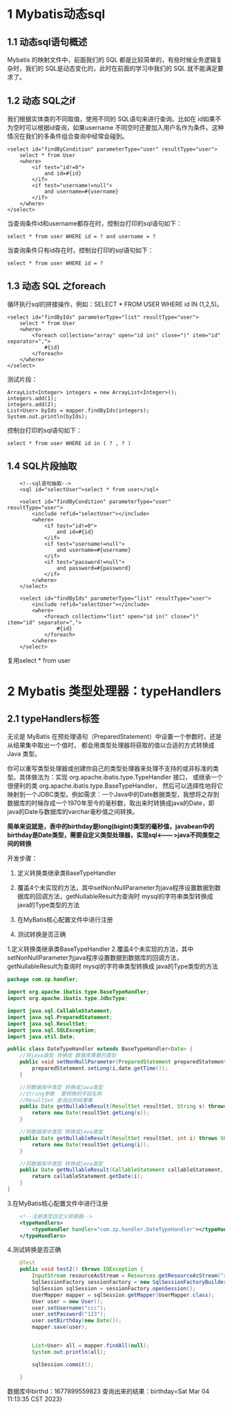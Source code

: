 # 1 Mybatis动态sql

## 1.1 动态sql语句概述

Mybatis 的映射文件中，前面我们的 SQL 都是比较简单的，有些时候业务逻辑复杂时，我们的 SQL是动态变化的，此时在前面的学习中我们的 SQL 就不能满足要求了。

## 1.2 动态 SQL之if

我们根据实体类的不同取值，使用不同的 SQL语句来进行查询。比如在 id如果不为空时可以根据id查询，如果username 不同空时还要加入用户名作为条件。这种情况在我们的多条件组合查询中经常会碰到。

    <select id="findByCondition" parameterType="user" resultType="user">
    	select * from User
    	<where>
    		<if test="id!=0">
    			and id=#{id}
    		</if>
    		<if test="username!=null">
    			and username=#{username}
    		</if>
    	</where>
    </select>
    

当查询条件id和username都存在时，控制台打印的sql语句如下：

    select * from user WHERE id = ? and username = ? 

当查询条件只有id存在时，控制台打印的sql语句如下：

    select * from user WHERE id = ? 

## 1.3 动态 SQL  之foreach

循环执行sql的拼接操作，例如：SELECT * FROM USER WHERE id IN (1,2,5)。

    <select id="findByIds" parameterType="list" resultType="user">
    	select * from User
        <where>        
        	<foreach collection="array" open="id in(" close=")" item="id" separator=",">
            	#{id}
            </foreach>
        </where>
    </select>
    

测试片段：

    ArrayList<Integer> integers = new ArrayList<Integer>();
    integers.add(1);
    integers.add(2);
    List<User> byIds = mapper.findByIds(integers);
    System.out.println(byIds);

控制台打印的sql语句如下：

    select * from user WHERE id in ( ? , ? ) 

## 1.4 SQL片段抽取

        <!--sql语句抽取-->
        <sql id="selectUser">select * from user</sql>
    
        <select id="findByCondition" parameterType="user" resultType="user">
            <include refid="selectUser"></include>
            <where>
                <if test="id!=0">
                    and id=#{id}
                </if>
                <if test="username!=null">
                    and username=#{username}
                </if>
                <if test="password!=null">
                    and password=#{password}
                </if>
            </where>
        </select>
    
        <select id="findByIds" parameterType="list" resultType="user">
            <include refid="selectUser"></include>
            <where>
                <foreach collection="list" open="id in(" close=")" item="id" separator=",">
                    #{id}
                </foreach>
            </where>
        </select>

复用select * from user


# 2 Mybatis 类型处理器：typeHandlers
## 2.1 typeHandlers标签

无论是 MyBatis 在预处理语句（PreparedStatement）中设置一个参数时，还是从结果集中取出一个值时， 都会用类型处理器将获取的值以合适的方式转换成 Java 类型。

你可以重写类型处理器或创建你自己的类型处理器来处理不支持的或非标准的类型。具体做法为：实现 org.apache.ibatis.type.TypeHandler 接口， 或继承一个很便利的类 org.apache.ibatis.type.BaseTypeHandler， 然后可以选择性地将它映射到一个JDBC类型。例如需求：一个Java中的Date数据类型，我想将之存到数据库的时候存成一个1970年至今的毫秒数，取出来时转换成java的Date，即java的Date与数据库的varchar毫秒值之间转换。


**简单来说就是，表中的birthday是long(bigint)类型的毫秒值，javabean中的birthday是Date类型，需要自定义类型处理器，实现sql<--->java不同类型之间的转换**


开发步骤：

1. 定义转换类继承类BaseTypeHandler<T>

2. 覆盖4个未实现的方法，其中setNonNullParameter为java程序设置数据到数据库的回调方法，getNullableResult为查询时 mysql的字符串类型转换成 java的Type类型的方法

3. 在MyBatis核心配置文件中进行注册

4. 测试转换是否正确





1.定义转换类继承类BaseTypeHandler<T>
2.覆盖4个未实现的方法，其中setNonNullParameter为java程序设置数据到数据库的回调方法，getNullableResult为查询时 mysql的字符串类型转换成 java的Type类型的方法

```java
package com.zp.handler;

import org.apache.ibatis.type.BaseTypeHandler;
import org.apache.ibatis.type.JdbcType;

import java.sql.CallableStatement;
import java.sql.PreparedStatement;
import java.sql.ResultSet;
import java.sql.SQLException;
import java.util.Date;

public class DateTypeHandler extends BaseTypeHandler<Date> {
    //将java类型 转换成 数据库需要的类型
    public void setNonNullParameter(PreparedStatement preparedStatement, int i, Date date, JdbcType jdbcType) throws SQLException {
        preparedStatement.setLong(i,date.getTime());
    }

    //将数据库中类型 转换成java类型
    //String参数  要转换的字段名称
    //ResultSet 查询出的结果集
    public Date getNullableResult(ResultSet resultSet, String s) throws SQLException {
        return new Date(resultSet.getLong(s));
    }

    //将数据库中类型 转换成java类型
    public Date getNullableResult(ResultSet resultSet, int i) throws SQLException {
        return new Date(resultSet.getLong(i));
    }

    //将数据库中类型 转换成java类型
    public Date getNullableResult(CallableStatement callableStatement, int i) throws SQLException {
        return callableStatement.getDate(i);
    }
}

```




3.在MyBatis核心配置文件中进行注册
```xml
    <!--注册类型自定义转换器-->
    <typeHandlers>
        <typeHandler handler="com.zp.handler.DateTypeHandler"></typeHandler>
    </typeHandlers>
```

4.测试转换是否正确
```java
    @Test
    public void test2() throws IOException {
        InputStream resourceAsStream = Resources.getResourceAsStream("sqlMapConfig.xml");
        SqlSessionFactory sessionFactory = new SqlSessionFactoryBuilder().build(resourceAsStream);
        SqlSession sqlSession = sessionFactory.openSession();
        UserMapper mapper = sqlSession.getMapper(UserMapper.class);
        User user = new User();
        user.setUsername("ccc");
        user.setPassword("123");
        user.setBirthday(new Date());
        mapper.save(user);


        List<User> all = mapper.findAll(null);
        System.out.println(all);

        sqlSession.commit();

    }
```

数据库中birthd：1677899559823
查询出来的结果：birthday=Sat Mar 04 11:13:35 CST 2023}


